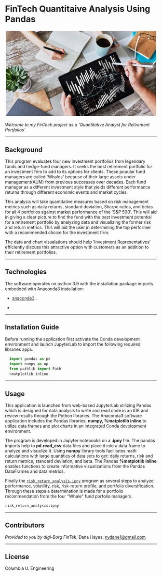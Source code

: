 # FinTech Quantitaive Analysis Using Pandas


![M4QuantAnalysisTitle](./Images/M4QuantAnalys-2022-10-07004533.png) 

*Welcome to my FinTech project as a 'Quantitative Analyst for Retirement Portfolios'*

---

## Background
This program evaluates four new investment portfolios from legendary funds and hedge-fund managers.  It seeks the best retirement portfolio for an investment firm to add to its options for clients. These popular fund managers are called 'Whales' because of their large assets under management(AUM) from previous successes over decades. Each fund manager as a different investment style that yields different performance returns through different economic events and market cycles. 

This analysis will take quantitative measures based on risk management metrics such as daily returns, standard deviation, Sharpe ratios, and betas for all 4 portfolios against market performance of the 'S&P 500'. This will aid in giving a clear picture to find the fund with the best investment potential for a retirement portfolio by analyzing data and visualizing the former risk and return metrics. This will aid the user in determining the top performer with a recommended choice for the investment firm.  

The data and chart visualations should help 'Investment Representatives' efficiently discuss this attractive option with customers as an addition to their retirement portfolios.  

---

## Technologies

The software operates on python 3.9 with the installation package imports embedded with Anaconda3 installation:

* [anaconda3](https://docs.anaconda.com/anaconda/install/windows/e) .

* 

---

## Installation Guide

Before running the application first activate the Conda development environment and launch JupyterLab to import the following required libraries apps.

```python libraries
  import pandas as pd 
  import numpy as np 
  from pathlib import Path
  %matplotlib inline 
```

---

## Usage

This application is launched from web-based JupyterLab utilizing Pandas which is designed for data analysis to write and read code in an IDE and review results through the Python libraries. The Anaconda3 software application includes the Pandas libraries; **numpy, %matplotlib inline** to utilize data frames and plot charts in an integrated Conda development environment. 

The program is developed in Jupyter notebooks on a **.ipny** file.  The pandas imports help to **pd.read_csv** data files and place it into a data frame to analyze and visualize it. Using **numpy** library tools facilitates math calculations with large quantities of data sets to get: daily returns, risk and return metrics, standard deviation, and beta. The Pandas **%matplotlib inline** enables functions to create informative visualizations from the Pandas DataFrames and data metrics. 



Finally the [`risk_return_analysis.ipny`](./risk_return_analysis.ipynb) program as several steps to analyze: performance, volatility, risk, risk-return profile, and portfolio diversification. Through these steps a determination is made for a portfolio recommendation from the four "Whale" fund porfolio managers.  

```python
risk_return_analysis.ipny
```
 

---

## Contributors

*Provided to you by digi-Borg FinTek*, 
Dana Hayes: nydane1@gmail.com

---

## License

Columbia U. Engineering
